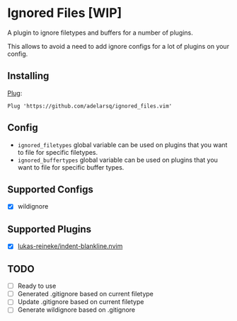 # Ignored Files [WIP]

A plugin to ignore filetypes and buffers for a number of plugins.

This allows to avoid a need to add ignore configs for a lot of plugins on your config.

## Installing

[Plug](https://github.com/junegunn/vim-plug):

```vim
Plug 'https://github.com/adelarsq/ignored_files.vim'
```

## Config

- `ignored_filetypes` global variable can be used on plugins that you want to file for specific filetypes.
- `ignored_buffertypes` global variable can be used on plugins that you want to file for specific buffer types.

## Supported Configs

- [x] wildignore

## Supported Plugins

- [x] [lukas-reineke/indent-blankline.nvim](https://github.com/lukas-reineke/indent-blankline.nvim)

## TODO

- [ ] Ready to use
- [ ] Generated .gitignore based on current filetype
- [ ] Update .gitignore based on current filetype
- [ ] Generate wildignore based on .gitignore
